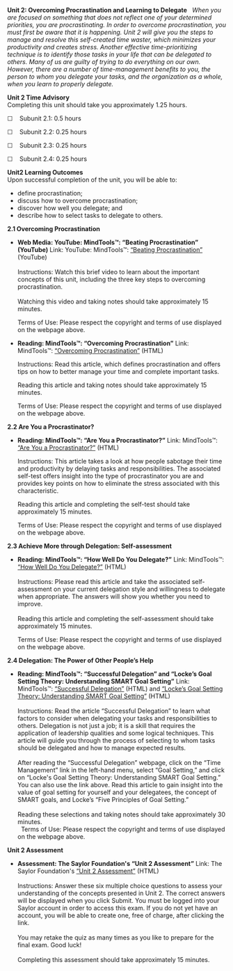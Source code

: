 **Unit 2: Overcoming Procrastination and Learning to Delegate** <span
id="2"></span> 
*When you are focused on something that does not reflect one of your
determined priorities, you are procrastinating. In order to overcome
procrastination, you must first be aware that it is happening. Unit 2
will give you the steps to manage and resolve this self-created time
waster, which minimizes your productivity and creates stress. Another
effective time-prioritizing technique is to identify those tasks in your
life that can be delegated to others. Many of us are guilty of trying to
do everything on our own. However, there are a number of time-management
benefits to you, the person to whom you delegate your tasks, and the
organization as a whole, when you learn to properly delegate.*

**Unit 2 Time Advisory**  
Completing this unit should take you approximately 1.25 hours.  
  
 ☐    Subunit 2.1: 0.5 hours  
  
 ☐    Subunit 2.2: 0.25 hours  
  
 ☐    Subunit 2.3: 0.25 hours  
  
 ☐    Subunit 2.4: 0.25 hours

**Unit2 Learning Outcomes**  
Upon successful completion of the unit, you will be able to:  
-   define procrastination;
-   discuss how to overcome procrastination;
-   discover how well you delegate; and
-   describe how to select tasks to delegate to others.

**2.1 Overcoming Procrastination** <span id="2.1"></span> 
-   **Web Media: YouTube: MindTools™: “Beating Procrastination”
    (YouTube)**
    Link: YouTube: MindTools™: [“Beating
    Procrastination”](http://www.youtube.com/watch?feature=player_embedded&v=Yx-NMkFYiog)
    (YouTube)  
        
     Instructions: Watch this brief video to learn about the important
    concepts of this unit, including the three key steps to overcoming
    procrastination.  
        
     Watching this video and taking notes should take approximately 15
    minutes.  
      
     Terms of Use: Please respect the copyright and terms of use
    displayed on the webpage above.

-   **Reading: MindTools™: “Overcoming Procrastination”**
    Link: MindTools™: [“Overcoming
    Procrastination”](http://www.mindtools.com/pages/article/newHTE_96.htm) (HTML)  
      
     Instructions: Read this article, which defines procrastination and
    offers tips on how to better manage your time and complete important
    tasks.  
      
     Reading this article and taking notes should take approximately 15
    minutes.  
      
     Terms of Use: Please respect the copyright and terms of use
    displayed on the webpage above.

**2.2 Are You a Procrastinator?** <span id="2.2"></span> 
-   **Reading: MindTools™: “Are You a Procrastinator?”**
    Link: MindTools™: [“Are You a
    Procrastinator?”](http://www.mindtools.com/pages/article/newHTE_99.htm)
    (HTML)  
      
     Instructions: This article takes a look at how people sabotage
    their time and productivity by delaying tasks and responsibilities.
    The associated self-test offers insight into the type of
    procrastinator you are and provides key points on how to eliminate
    the stress associated with this characteristic.  
      
     Reading this article and completing the self-test should take
    approximately 15 minutes.  
      
     Terms of Use: Please respect the copyright and terms of use
    displayed on the webpage above.

**2.3 Achieve More through Delegation: Self-assessment** <span
id="2.3"></span> 
-   **Reading: MindTools™: “How Well Do You Delegate?”**
    Link: MindTools™: [“How Well Do You
    Delegate?”](http://www.mindtools.com/pages/article/newTMM_60.htm)
    (HTML)  
        
     Instructions: Please read this article and take the associated
    self-assessment on your current delegation style and willingness to
    delegate when appropriate. The answers will show you whether you
    need to improve.  
        
     Reading this article and completing the self-assessment should take
    approximately 15 minutes.  
      
     Terms of Use: Please respect the copyright and terms of use
    displayed on the webpage above.

**2.4 Delegation: The Power of Other People’s Help** <span
id="2.4"></span> 
-   **Reading: MindTools™: “Successful Delegation” and “Locke’s Goal
    Setting Theory: Understanding SMART Goal Setting”**
    Link: MindTools™: [“Successful
    Delegation”](http://www.mindtools.com/pages/article/newLDR_98.htm) (HTML)
    and [“Locke’s Goal Setting Theory: Understanding SMART Goal
    Setting”](http://www.mindtools.com/pages/article/newHTE_87.htm) (HTML)  
        
     Instructions: Read the article “Successful Delegation” to learn
    what factors to consider when delegating your tasks and
    responsibilities to others. Delegation is not just a job; it is a
    skill that requires the application of leadership qualities and some
    logical techniques. This article will guide you through the process
    of selecting to whom tasks should be delegated and how to manage
    expected results.  
        
     After reading the “Successful Delegation” webpage, click on the
    “Time Management” link in the left-hand menu, select “Goal Setting,”
    and click on “Locke's Goal Setting Theory: Understanding SMART Goal
    Setting.” You can also use the link above. Read this article to gain
    insight into the value of goal setting for yourself and your
    delegatees, the concept of SMART goals, and Locke’s “Five Principles
    of Goal Setting.”  
        
     Reading these selections and taking notes should take approximately
    30 minutes.  
       Terms of Use: Please respect the copyright and terms of use
    displayed on the webpage above.

**Unit 2 Assessment** <span id="2.5"></span> 
-   **Assessment: The Saylor Foundation's “Unit 2 Assessment”**
    Link: The Saylor Foundation's [“Unit 2
    Assessment”](http://school.saylor.org/mod/quiz/view.php?id=1600) (HTML)  
        
     Instructions: Answer these six multiple choice questions to assess
    your understanding of the concepts presented in Unit 2. The correct
    answers will be displayed when you click Submit. You must be logged
    into your Saylor account in order to access this exam. If you do not
    yet have an account, you will be able to create one, free of charge,
    after clicking the link.  
        
     You may retake the quiz as many times as you like to prepare for
    the final exam. Good luck!  
        
     Completing this assessment should take approximately 15 minutes.


